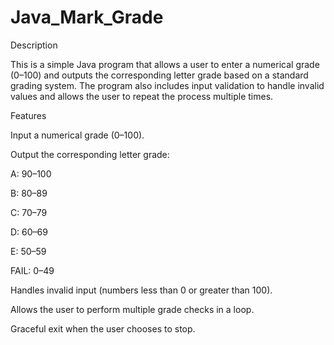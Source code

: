 # Java_Mark_Grade
Description

This is a simple Java program that allows a user to enter a numerical grade (0–100) and outputs the corresponding letter grade based on a standard grading system.
The program also includes input validation to handle invalid values and allows the user to repeat the process multiple times.

Features

Input a numerical grade (0–100).

Output the corresponding letter grade:

A: 90–100

B: 80–89

C: 70–79

D: 60–69

E: 50–59

FAIL: 0–49

Handles invalid input (numbers less than 0 or greater than 100).

Allows the user to perform multiple grade checks in a loop.

Graceful exit when the user chooses to stop.
